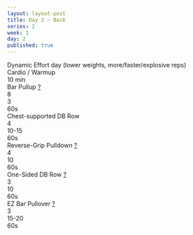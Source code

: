 ```yaml
---
layout: layout-post
title: Day 2 — Back
series: 2
week: 1
day: 2
published: true
---
```


<div class="ex_list">

  <div class="note _padding-bottom">
    Dynamic Effort day (lower weights, more/faster/explosive reps)
  </div>

  <div class="ex-3">
    <div class="name">
      Cardio / Warmup 
    </div>
    <div class="set">10 min</div>
    <div class="rep"></div>
  </div>

  <div class="ex-3">
    <div class="name">
      Bar Pullup
      <a href="http://www.muscleandfitness.com/workouts/back-exercises/videos/general-pullup" target="_blank">?</a>
    </div>
    <div class="set">8</div>
    <div class="rep">3</div>
    <div class="rest">60s</div>
  </div>

  <div class="ex-3">
    <div class="name">
      Chest-supported DB Row
    </div>
    <div class="set">4</div>
    <div class="rep">10-15</div>
    <div class="rest">60s</div>
  </div>

  <div class="ex-3">
    <div class="name">
      Reverse-Grip Pulldown
      <a href="http://www.muscleandfitness.com/workouts/back-exercises/videos/reverse-grip-pulldown" target="_blank">?</a>
    </div>
    <div class="set">4</div>
    <div class="rep">10</div>
    <div class="rest">60s</div>
  </div>

  <div class="ex-3">
    <div class="name">
      One-Sided DB Row
      <a href="http://www.muscleandfitness.com/workouts/back-exercises/videos/single-arm-neutral-grip-dumbbell-row" target="_blank">?</a>
    </div>
    <div class="set">3</div>
    <div class="rep">10</div>
    <div class="rest">60s</div>
  </div>

  <div class="ex-3">
    <div class="name">
      EZ Bar Pullover
      <a href="http://www.muscleandfitness.com/workouts/chest-exercises/videos/ez-bar-pullover" target="_blank">?</a>
    </div>
    <div class="set">3</div>
    <div class="rep">15-20</div>
    <div class="rest">60s</div>
  </div>



</div>



